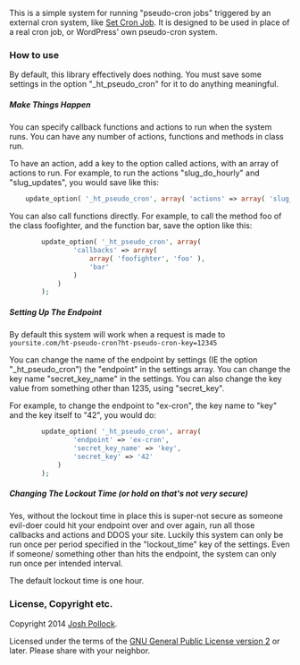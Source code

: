 This is a simple system for running "pseudo-cron jobs" triggered by an external cron system, like [Set Cron Job](https://www.setcronjob.com/). It is designed to be used in place of a real cron job, or WordPress' own pseudo-cron system.

### How to use
By default, this library effectively does nothing. You must save some settings in the option "_ht_pseudo_cron" for it to do anything meaningful.

##### Make Things Happen
You can specify callback functions and actions to run when the system runs. You can have any number of actions, functions and methods in class run.

To have an action, add a key to the option called actions, with an array of actions to run. For example, to run the actions "slug_do_hourly" and "slug_updates", you would save like this:

```php
    update_option( '_ht_pseudo_cron', array( 'actions' => array( 'slug_do_hourly', 'slug_updates' );
```

You can also call functions directly. For example, to call the method foo of the class foofighter, and the function bar, save the option like this:

```php
    	update_option( '_ht_pseudo_cron', array(
    			'callbacks' => array(
    				array( 'foofighter', 'foo' ),
    				'bar'
    			)
    		)
    	);
```

##### Setting Up The Endpoint
By default this system will work when a request is made to `yoursite.com/ht-pseudo-cron?ht-pseudo-cron-key=12345`

You can change the name of the endpoint by settings (IE the option "_ht_pseudo_cron") the "endpoint" in the settings array.  You can change the key name "secret_key_name" in the settings. You can also change the key value from something other than 1235, using "secret_key".

For example, to change the endpoint to "ex-cron", the key name to "key" and the key itself to "42", you would do:

```php
    	update_option( '_ht_pseudo_cron', array(
    			'endpoint' => 'ex-cron',
    			'secret_key_name' => 'key',
    			'secret_key' => '42'
    		) 
    	);
```

##### Changing The Lockout Time (or hold on that's not very secure)
Yes, without the lockout time in place this is super-not secure as someone evil-doer could hit your endpoint over and over again, run all those callbacks and actions and DDOS your site. Luckily this system can only be run once per period specified in the "lockout_time" key of the settings. Even if someone/ something other than hits the endpoint, the system can only run once per intended interval.

The default lockout time is one hour.


### License, Copyright etc.
Copyright 2014 [Josh Pollock](http://JoshPress.net).

Licensed under the terms of the [GNU General Public License version 2](http://www.gnu.org/licenses/gpl-2.0.html) or later. Please share with your neighbor.



